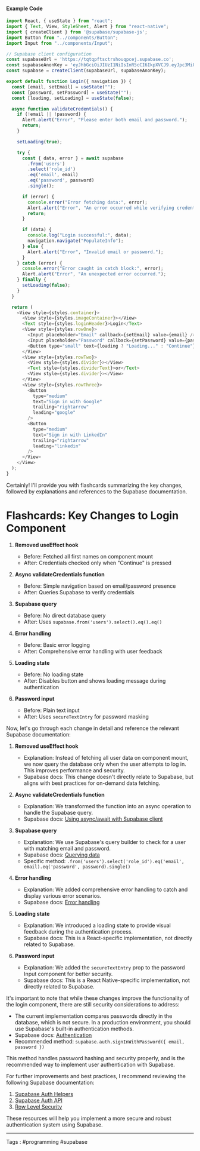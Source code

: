 #### Example Code 
```javascript
import React, { useState } from "react";
import { Text, View, StyleSheet, Alert } from "react-native";
import { createClient } from '@supabase/supabase-js';
import Button from "../components/Button";
import Input from "../components/Input";

// Supabase client configuration
const supabaseUrl = 'https://tqtqpftsctrshouqpcej.supabase.co';
const supabaseAnonKey = 'eyJhbGciOiJIUzI1NiIsInR5cCI6IkpXVCJ9.eyJpc3MiOiJzdXBhYmFzZSIsInJlZiI6InRxdHFwZnRzY3Ryc2hvdXFwY2VqIiwicm9sZSI6InNlcnZpY2Vfcm9sZSIsImlhdCI6MTcyODg5MTU0MywiZXhwIjoyMDQ0NDY3NTQzfQ.2h9rCohCCLwl1AGT8Kg8CXjp7fw87jYSV3zz6qRtKxs';
const supabase = createClient(supabaseUrl, supabaseAnonKey);

export default function Login({ navigation }) {
  const [email, setEmail] = useState("");
  const [password, setPassword] = useState("");
  const [loading, setLoading] = useState(false);

  async function validateCredentials() {
    if (!email || !password) {
      Alert.alert("Error", "Please enter both email and password.");
      return;
    }

    setLoading(true);

    try {
      const { data, error } = await supabase
        .from('users')
        .select('role_id')
        .eq('email', email)
        .eq('password', password)
        .single();

      if (error) {
        console.error("Error fetching data:", error);
        Alert.alert("Error", "An error occurred while verifying credentials.");
        return;
      }

      if (data) {
        console.log("Login successful:", data);
        navigation.navigate("PopulateInfo");
      } else {
        Alert.alert("Error", "Invalid email or password.");
      }
    } catch (error) {
      console.error("Error caught in catch block:", error);
      Alert.alert("Error", "An unexpected error occurred.");
    } finally {
      setLoading(false);
    }
  }

  return (
    <View style={styles.container}>
      <View style={styles.imageContainer}></View>
      <Text style={styles.loginHeader}>Login</Text>
      <View style={styles.rowOne}>
        <Input placeholder="Email" callback={setEmail} value={email} />
        <Input placeholder="Password" callback={setPassword} value={password} secureTextEntry />
        <Button type="small" text={loading ? "Loading..." : "Continue"} callback={validateCredentials} disabled={loading} />
      </View>
      <View style={styles.rowTwo}>
        <View style={styles.divider}></View>
        <Text style={styles.dividerText}>or</Text>
        <View style={styles.divider}></View>
      </View>
      <View style={styles.rowThree}>
        <Button
          type="medium"
          text="Sign in with Google"
          trailing="rightarrow"
          leading="google"
        />
        <Button
          type="medium"
          text="Sign in with LinkedIn"
          trailing="rightarrow"
          leading="linkedin"
        />
      </View>
    </View>
  );
}

```
Certainly! I'll provide you with flashcards summarizing the key changes, followed by explanations and references to the Supabase documentation.





# Flashcards: Key Changes to Login Component

1. **Removed useEffect hook**
   - Before: Fetched all first names on component mount
   - After: Credentials checked only when "Continue" is pressed

2. **Async validateCredentials function**
   - Before: Simple navigation based on email/password presence
   - After: Queries Supabase to verify credentials

3. **Supabase query**
   - Before: No direct database query
   - After: Uses `supabase.from('users').select().eq().eq()`

4. **Error handling**
   - Before: Basic error logging
   - After: Comprehensive error handling with user feedback

5. **Loading state**
   - Before: No loading state
   - After: Disables button and shows loading message during authentication

6. **Password input**
   - Before: Plain text input
   - After: Uses `secureTextEntry` for password masking



Now, let's go through each change in detail and reference the relevant Supabase documentation:

1. **Removed useEffect hook**
   - Explanation: Instead of fetching all user data on component mount, we now query the database only when the user attempts to log in. This improves performance and security.
   - Supabase docs: This change doesn't directly relate to Supabase, but aligns with best practices for on-demand data fetching.

2. **Async validateCredentials function**
   - Explanation: We transformed the function into an async operation to handle the Supabase query.
   - Supabase docs: [Using async/await with Supabase client](https://supabase.com/docs/reference/javascript/installing)

3. **Supabase query**
   - Explanation: We use Supabase's query builder to check for a user with matching email and password.
   - Supabase docs: [Querying data](https://supabase.com/docs/reference/javascript/select)
   - Specific method: `.from('users').select('role_id').eq('email', email).eq('password', password).single()`

4. **Error handling**
   - Explanation: We added comprehensive error handling to catch and display various error scenarios.
   - Supabase docs: [Error handling](https://supabase.com/docs/reference/javascript/select#error-handling)

5. **Loading state**
   - Explanation: We introduced a loading state to provide visual feedback during the authentication process.
   - Supabase docs: This is a React-specific implementation, not directly related to Supabase.

6. **Password input**
   - Explanation: We added the `secureTextEntry` prop to the password Input component for better security.
   - Supabase docs: This is a React Native-specific implementation, not directly related to Supabase.

It's important to note that while these changes improve the functionality of the login component, there are still security considerations to address:

- The current implementation compares passwords directly in the database, which is not secure. In a production environment, you should use Supabase's built-in authentication methods.
- Supabase docs: [Authentication](https://supabase.com/docs/guides/auth)
- Recommended method: `supabase.auth.signInWithPassword({ email, password })`

This method handles password hashing and security properly, and is the recommended way to implement user authentication with Supabase.

For further improvements and best practices, I recommend reviewing the following Supabase documentation:

1. [Supabase Auth Helpers](https://supabase.com/docs/guides/auth/auth-helpers)
2. [Supabase Auth API](https://supabase.com/docs/reference/javascript/auth-signin)
3. [Row Level Security](https://supabase.com/docs/guides/auth/row-level-security)

These resources will help you implement a more secure and robust authentication system using Supabase.
____
Tags : #programming #supabase